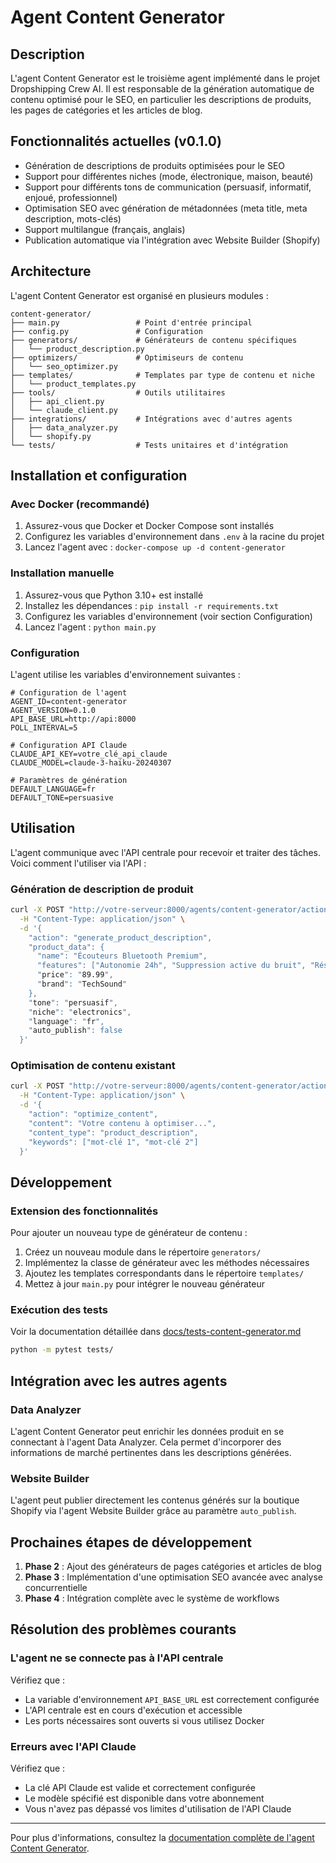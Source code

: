 # Agent Content Generator

## Description

L'agent Content Generator est le troisième agent implémenté dans le projet Dropshipping Crew AI. Il est responsable de la génération automatique de contenu optimisé pour le SEO, en particulier les descriptions de produits, les pages de catégories et les articles de blog.

## Fonctionnalités actuelles (v0.1.0)

- Génération de descriptions de produits optimisées pour le SEO
- Support pour différentes niches (mode, électronique, maison, beauté)
- Support pour différents tons de communication (persuasif, informatif, enjoué, professionnel)
- Optimisation SEO avec génération de métadonnées (meta title, meta description, mots-clés)
- Support multilangue (français, anglais)
- Publication automatique via l'intégration avec Website Builder (Shopify)

## Architecture

L'agent Content Generator est organisé en plusieurs modules :

```
content-generator/
├── main.py                 # Point d'entrée principal
├── config.py               # Configuration
├── generators/             # Générateurs de contenu spécifiques
│   └── product_description.py
├── optimizers/             # Optimiseurs de contenu
│   └── seo_optimizer.py
├── templates/              # Templates par type de contenu et niche
│   └── product_templates.py
├── tools/                  # Outils utilitaires
│   ├── api_client.py
│   └── claude_client.py
├── integrations/           # Intégrations avec d'autres agents
│   ├── data_analyzer.py
│   └── shopify.py
└── tests/                  # Tests unitaires et d'intégration
```

## Installation et configuration

### Avec Docker (recommandé)

1. Assurez-vous que Docker et Docker Compose sont installés
2. Configurez les variables d'environnement dans `.env` à la racine du projet
3. Lancez l'agent avec : `docker-compose up -d content-generator`

### Installation manuelle

1. Assurez-vous que Python 3.10+ est installé
2. Installez les dépendances : `pip install -r requirements.txt`
3. Configurez les variables d'environnement (voir section Configuration)
4. Lancez l'agent : `python main.py`

### Configuration

L'agent utilise les variables d'environnement suivantes :

```
# Configuration de l'agent
AGENT_ID=content-generator
AGENT_VERSION=0.1.0
API_BASE_URL=http://api:8000
POLL_INTERVAL=5

# Configuration API Claude
CLAUDE_API_KEY=votre_clé_api_claude
CLAUDE_MODEL=claude-3-haiku-20240307

# Paramètres de génération
DEFAULT_LANGUAGE=fr
DEFAULT_TONE=persuasive
```

## Utilisation

L'agent communique avec l'API centrale pour recevoir et traiter des tâches. Voici comment l'utiliser via l'API :

### Génération de description de produit

```bash
curl -X POST "http://votre-serveur:8000/agents/content-generator/action" \
  -H "Content-Type: application/json" \
  -d '{
    "action": "generate_product_description",
    "product_data": {
      "name": "Écouteurs Bluetooth Premium",
      "features": ["Autonomie 24h", "Suppression active du bruit", "Résistant à l\'eau"],
      "price": "89.99",
      "brand": "TechSound"
    },
    "tone": "persuasif",
    "niche": "electronics",
    "language": "fr",
    "auto_publish": false
  }'
```

### Optimisation de contenu existant

```bash
curl -X POST "http://votre-serveur:8000/agents/content-generator/action" \
  -H "Content-Type: application/json" \
  -d '{
    "action": "optimize_content",
    "content": "Votre contenu à optimiser...",
    "content_type": "product_description",
    "keywords": ["mot-clé 1", "mot-clé 2"]
  }'
```

## Développement

### Extension des fonctionnalités

Pour ajouter un nouveau type de générateur de contenu :

1. Créez un nouveau module dans le répertoire `generators/`
2. Implémentez la classe de générateur avec les méthodes nécessaires
3. Ajoutez les templates correspondants dans le répertoire `templates/`
4. Mettez à jour `main.py` pour intégrer le nouveau générateur

### Exécution des tests

Voir la documentation détaillée dans [docs/tests-content-generator.md](../../docs/tests-content-generator.md)

```bash
python -m pytest tests/
```

## Intégration avec les autres agents

### Data Analyzer

L'agent Content Generator peut enrichir les données produit en se connectant à l'agent Data Analyzer. Cela permet d'incorporer des informations de marché pertinentes dans les descriptions générées.

### Website Builder

L'agent peut publier directement les contenus générés sur la boutique Shopify via l'agent Website Builder grâce au paramètre `auto_publish`.

## Prochaines étapes de développement

1. **Phase 2** : Ajout des générateurs de pages catégories et articles de blog
2. **Phase 3** : Implémentation d'une optimisation SEO avancée avec analyse concurrentielle
3. **Phase 4** : Intégration complète avec le système de workflows

## Résolution des problèmes courants

### L'agent ne se connecte pas à l'API centrale

Vérifiez que :
- La variable d'environnement `API_BASE_URL` est correctement configurée
- L'API centrale est en cours d'exécution et accessible
- Les ports nécessaires sont ouverts si vous utilisez Docker

### Erreurs avec l'API Claude

Vérifiez que :
- La clé API Claude est valide et correctement configurée
- Le modèle spécifié est disponible dans votre abonnement
- Vous n'avez pas dépassé vos limites d'utilisation de l'API Claude

---

Pour plus d'informations, consultez la [documentation complète de l'agent Content Generator](../../docs/content-generator-guide.md).